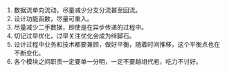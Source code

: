 1. 数据流单向流动，尽量减少分支分流甚至回流。
2. 设计功能函数，尽量可重入。
3. 尽量减少二手数据，即使是在异步传递的过程中。
4. 切记过早优化，过早关注优化会成为绊脚石。
5. 设计过程中业务和技术都要兼顾，做好平衡，随着时间推移，这个平衡点也在不断变化。
6. 各个模块之间职责一定要单一分明，一定不要越俎代庖，吃力不讨好。
